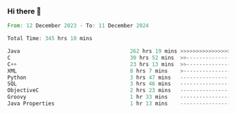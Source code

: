 ### Hi there 👋

<!--
**luoxuanzao/luoxuanzao** is a ✨ _special_ ✨ repository because its `README.md` (this file) appears on your GitHub profile.

Here are some ideas to get you started:

- 🔭 I’m currently working on ...
- 🌱 I’m currently learning ...
- 👯 I’m looking to collaborate on ...
- 🤔 I’m looking for help with ...
- 💬 Ask me about ...
- 📫 How to reach me: ...
- 😄 Pronouns: ...
- ⚡ Fun fact: ...
-->

<!--START_SECTION:waka-->

```rust
From: 12 December 2023 - To: 11 December 2024

Total Time: 345 hrs 10 mins

Java                                   262 hrs 19 mins >>>>>>>>>>>>>>>>>>>------   75.97 %
C                                      30 hrs 52 mins  >>-----------------------   08.94 %
C++                                    23 hrs 13 mins  >>-----------------------   06.73 %
XML                                    8 hrs 7 mins    >------------------------   02.36 %
Python                                 3 hrs 47 mins   -------------------------   01.10 %
SQL                                    3 hrs 46 mins   -------------------------   01.09 %
ObjectiveC                             2 hrs 23 mins   -------------------------   00.69 %
Groovy                                 1 hr 33 mins    -------------------------   00.45 %
Java Properties                        1 hr 13 mins    -------------------------   00.36 %
```

<!--END_SECTION:waka-->